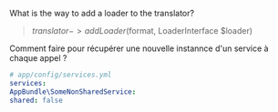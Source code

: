 What is the way to add a loader to the translator?
> $translator->addLoader($format, LoaderInterface $loader)

Comment faire pour récupérer une nouvelle instannce d'un service à chaque appel ?
 ```yaml
# app/config/services.yml
services:
AppBundle\SomeNonSharedService:
shared: false
```
